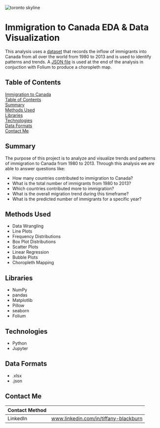 ![toronto skyline](https://github.com/tabburn/Portfolio/blob/main/Immigration%20to%20Canada%20EDA/resources/canada_hero.jpg)

# Immigration to Canada EDA & Data Visualization
This analysis uses a [dataset](https://github.com/tabburn/Portfolio/blob/main/Immigration%20to%20Canada%20EDA/resources/Canada.xlsx) that records the inflow of immigrants into Canada from all over the world from 1980 to 2013 and is used to identify patterns and trends. A [JSON file](https://github.com/tabburn/Portfolio/blob/main/Immigration%20to%20Canada%20EDA/resources/world_countries.json) is used at the end of the analysis in conjuction with Folium to produce a choropleth map.

## Table of Contents
[Immigration to Canada](#Immigration-to-Canada)\
[Table of Contents](#Table-of-Contents)\
[Summary](#Summary)\
[Methods Used](#Methods-Used)\
[Libraries](#Libraries)\
[Technologies](#Technologies)\
[Data Formats](#Data-Formats)\
[Contact Me](#Contact-Me)

## Summary
The purpose of this project is to analyze and visualize trends and patterns of immigration to Canada from 1980 to 2013. Through this analysis we are able to answer questions like:
* How many countries contributed to immigration to Canada?
* What is the total number of immigrants from 1980 to 2013?
* Which countries contributed more to immigration?
* What is the overall migration trend during this timeframe?
* What is the predicted number of immigrants for a specific year?

## Methods Used
* Data Wrangling
* Line Plots
* Frequency Distributions
* Box Plot Distributions
* Scatter Plots
* Linear Regression
* Bubble Plots
* Choropleth Mapping

## Libraries
* NumPy
* pandas
* Matplotlib
* Pillow
* seaborn
* Folium

## Technologies
* Python
* Jupyter

## Data Formats
* .xlsx
* .json

## Contact Me
| Contact Method | |
| -------------- | --- |
| LinkedIn | www.linkedin.com/in/tiffany-blackburn |

